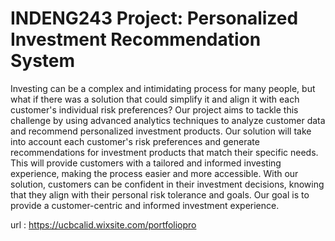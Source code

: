 # INDENG243 Project: Personalized Investment Recommendation System

Investing can be a complex and intimidating process for many people, but what if there was a solution that could simplify it and align it with each customer's individual risk preferences? Our project aims to tackle this challenge by using advanced analytics techniques to analyze customer data and recommend personalized investment products. Our solution will take into account each customer's risk preferences and generate recommendations for investment products that match their specific needs. This will provide customers with a tailored and informed investing experience, making the process easier and more accessible. With our solution, customers can be confident in their investment decisions, knowing that they align with their personal risk tolerance and goals. Our goal is to provide a customer-centric and informed investment experience.



url : https://ucbcalid.wixsite.com/portfoliopro
